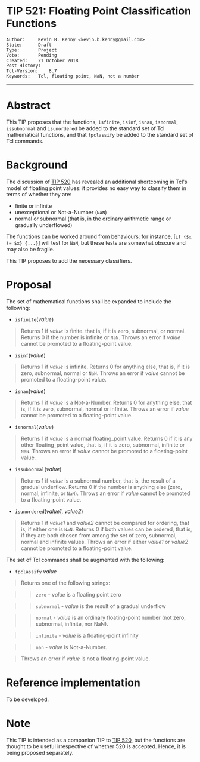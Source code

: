 # TIP 521: Floating Point Classification Functions
	Author:		Kevin B. Kenny <kevin.b.kenny@gmail.com>
	State:		Draft
	Type:		Project
	Vote:		Pending
	Created:	21 October 2018
	Post-History:
	Tcl-Version:	8.7
	Keywords:	Tcl, floating point, NaN, not a number
-----
# Abstract

This TIP proposes that the functions, `isfinite`, `isinf`, `isnan`,
`isnormal`, `issubnormal` and `isunordered` be added to the standard
set of Tcl mathematical functions, and that `fpclassify` be added to
the standard set of Tcl commands.

# Background

The discussion of [TIP 520](520.md) has revealed an additional
shortcoming in Tcl's model of floating point values: it provides no
easy way to classify them in terms of whether they are:

   * finite or infinite
   * unexceptional or Not-a-Number (`NaN`)
   * normal or subnormal (that is, in the ordinary arithmetic range or 
     gradually underflowed)
	 
The functions can be worked around from behaviours: for instance,
[`if {$x != $x} {...}`] will test for `NaN`, but these tests are
somewhat obscure and may also be fragile.
	 
This TIP proposes to add the necessary classifiers.

# Proposal

The set of mathematical functions shall be expanded to include the following:

  * `isfinite`(_value_)
  
  > Returns 1 if _value_ is finite. that is, if it is zero, subnormal,
    or normal. Returns 0 if the number is infinite or `NaN`. Throws an
    error if _value_ cannot be promoted to a floating-point value.
	
  * `isinf`(_value_)
  
  > Returns 1 if _value_ is infinite. Returns 0 for anything else,
    that is, if it is zero, subnormal, normal or `NaN`. Throws an
    error if _value_ cannot be promoted to a floating-point value.
	
  * `isnan`(_value_)
  
  > Returns 1 if _value_ is a Not-a-Number. Returns 0 for anything
    else, that is, if it is zero, subnormal, normal or
    infinite. Throws an error if _value_ cannot be promoted to a
    floating-point value.
    
  * `isnormal`(_value_)
  
  > Returns 1 if _value_ is a normal floating_point value.  Returns 0
    if it is any other floating_point value, that is, if it is zero,
    subnormal, infinite or `NaN`. Throws an error if _value_ cannot be
    promoted to a floating-point value.

  * `issubnormal`(_value_)
 
  > Returns 1 if _value_ is a subnormal number, that is, the result of
    a gradual underflow. Returns 0 if the number is anything else
    (zero, normal, infinite, or `NaN`). Throws an error if _value_
    cannot be promoted to a floating-point value.
	
  * `isunordered`(_value1_, _value2_)
  
  > Returns 1 if _value1_ and _value2_ cannot be compared for
    ordering, that is, if either one is `NaN`. Returns 0 if both
    values can be ordered, that is, if they are both chosen from among
    the set of zero, subnormal, normal and infinite values. Throws an
    error if either _value1_ or _value2_ cannot be promoted to a
    floating-point value.
	
The set of Tcl commands shall be augmented with the following:

  * `fpclassify` _value_
  
  > Returns one of the following strings:
  
  > > `zero` - _value_ is a floating point zero

  > > `subnormal` - _value_ is the result of a gradual underflow

  > > `normal` - _value_ is an ordinary floating-point number (not zero, subnormal, infinite, nor NaN).

  > > `infinite` - _value_ is a floating-point infinity
  
  > > `nan` - _value_ is Not-a-Number.
  
  > Throws an error if _value_ is not a floating-point value.
  
# Reference implementation

To be developed.

# Note

This TIP is intended as a companion TIP to [TIP 520](520.md), but
the functions are thought to be useful irrespective of whether 520
is accepted. Hence, it is being proposed separately.
